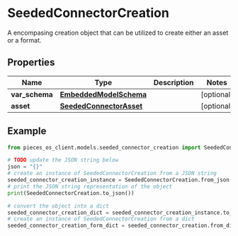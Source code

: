 # SeededConnectorCreation

A encompasing creation object that can be utilized to create either an asset or a format.

## Properties

Name | Type | Description | Notes
------------ | ------------- | ------------- | -------------
**var_schema** | [**EmbeddedModelSchema**](EmbeddedModelSchema) |  | [optional] 
**asset** | [**SeededConnectorAsset**](SeededConnectorAsset) |  | [optional] 

## Example

```python
from pieces_os_client.models.seeded_connector_creation import SeededConnectorCreation

# TODO update the JSON string below
json = "{}"
# create an instance of SeededConnectorCreation from a JSON string
seeded_connector_creation_instance = SeededConnectorCreation.from_json(json)
# print the JSON string representation of the object
print(SeededConnectorCreation.to_json())

# convert the object into a dict
seeded_connector_creation_dict = seeded_connector_creation_instance.to_dict()
# create an instance of SeededConnectorCreation from a dict
seeded_connector_creation_form_dict = seeded_connector_creation.from_dict(seeded_connector_creation_dict)
```



